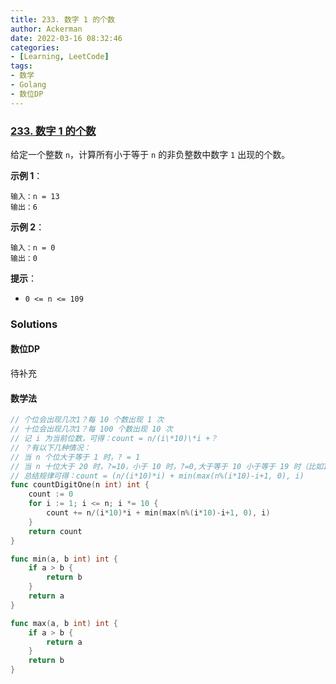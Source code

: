 ```yaml
---
title: 233. 数字 1 的个数
author: Ackerman
date: 2022-03-16 08:32:46
categories:
- [Learning, LeetCode]
tags:
- 数学
- Golang
- 数位DP
---
```


### [233. 数字 1 的个数](https://leetcode-cn.com/problems/number-of-digit-one/)

给定一个整数 `n`，计算所有小于等于 `n` 的非负整数中数字 `1` 出现的个数。

<!-- more -->

**示例 1**：

```
输入：n = 13
输出：6
```

**示例 2**：

```
输入：n = 0
输出：0
```

 

**提示**：

- `0 <= n <= 109`



### Solutions

#### 数位DP

待补充

#### 数学法

```go
// 个位会出现几次1？每 10 个数出现 1 次
// 十位会出现几次1？每 100 个数出现 10 次
// 记 i 为当前位数，可得：count = n/(i\*10)\*i +？
// ？有以下几种情况：
// 当 n 个位大于等于 1 时，? = 1
// 当 n 十位大于 20 时，?=10，小于 10 时，?=0,大于等于 10 小于等于 19 时（比如15），?=(15-i)+1
// 总结规律可得：count = (n/(i*10)*i) + min(max(n%(i*10)-i+1, 0), i)
func countDigitOne(n int) int {
    count := 0
    for i := 1; i <= n; i *= 10 {
        count += n/(i*10)*i + min(max(n%(i*10)-i+1, 0), i)
    }
    return count
}

func min(a, b int) int {
    if a > b {
        return b
    }
    return a
}

func max(a, b int) int {
    if a > b {
        return a
    }
    return b
}
```

